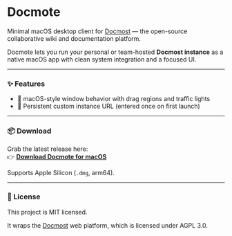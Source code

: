 # Docmote

Minimal macOS desktop client for [Docmost](https://docmost.com) — the open-source collaborative wiki and documentation platform.

Docmote lets you run your personal or team-hosted **Docmost instance** as a native macOS app with clean system integration and a focused UI.

---

### ✨ Features

- 🧭 macOS-style window behavior with drag regions and traffic lights
- 💾 Persistent custom instance URL (entered once on first launch)

---

### 📦 Download

Grab the latest release here:  
👉 [**Download Docmote for macOS**](https://github.com/bandundu/docmote/releases/tag/v1.0.0)

Supports Apple Silicon (`.dmg`, arm64).

---

### 📄 License

This project is MIT licensed.

It wraps the [Docmost](https://github.com/docmost/docmost) web platform, which is licensed under AGPL 3.0.
